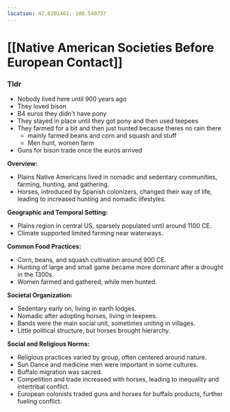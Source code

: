 ```yaml
---
location: 47.6201461,-100.540737
---
```

# [[Native American Societies Before European Contact]]

### Tldr
- Nobody lived here until 900 years ago
- They loved bison
- B4 euros they didn't have pony
- They stayed in place until they got pony and then used teepees
- They farmed for a bit and then just hunted because theres no rain there
	- mainly farmed beans and corn and squash and stuff
	- Men hunt, women farm
- Guns for bison trade once the euros arrived



**Overview:**

* Plains Native Americans lived in nomadic and sedentary communities, farming, hunting, and gathering.
* Horses, introduced by Spanish colonizers, changed their way of life, leading to increased hunting and nomadic lifestyles.

**Geographic and Temporal Setting:**

* Plains region in central US, sparsely populated until around 1100 CE.
* Climate supported limited farming near waterways.

**Common Food Practices:**

* Corn, beans, and squash cultivation around 900 CE.
* Hunting of large and small game became more dominant after a drought in the 1300s.
* Women farmed and gathered, while men hunted.

**Societal Organization:**

* Sedentary early on, living in earth lodges.
* Nomadic after adopting horses, living in teepees.
* Bands were the main social unit, sometimes uniting in villages.
* Little political structure, but horses brought hierarchy.

**Social and Religious Norms:**

* Religious practices varied by group, often centered around nature.
* Sun Dance and medicine men were important in some cultures.
* Buffalo migration was sacred.
* Competition and trade increased with horses, leading to inequality and intertribal conflict.
* European colonists traded guns and horses for buffalo products, further fueling conflict.

